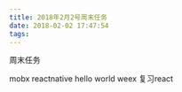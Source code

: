 ```yaml
---
title: 2018年2月2号周末任务
date: 2018-02-02 17:47:54
tags:
---
```


周末任务

mobx
reactnative hello world
weex
复习react


